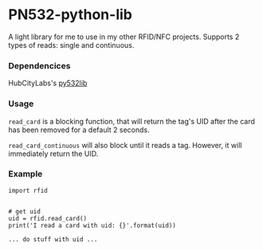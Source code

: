 # PN532-python-lib
A light library for me to use in my other RFID/NFC projects. Supports 2 types of reads: single and continuous.

### Dependencices
HubCityLabs's [py532lib](https://github.com/HubCityLabs/py532lib)

### Usage
`read_card` is a blocking function, that will return the tag's UID after the card has been removed for a default 2 seconds.

`read_card_continuous` will also block until it reads a tag.  However, it will immediately return the UID.

### Example
```
import rfid


# get uid
uid = rfid.read_card()
print('I read a card with uid: {}'.format(uid))

... do stuff with uid ...
```
